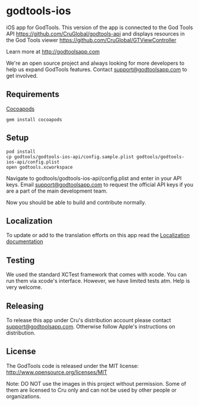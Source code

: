 godtools-ios
============

iOS app for GodTools. This version of the app is connected to the God Tools API https://github.com/CruGlobal/godtools-api and displays resources in the God Tools viewer https://github.com/CruGlobal/GTViewController

Learn more at http://godtoolsapp.com

We're an open source project and always looking for more developers to help us expand GodTools features.  Contact support@godtoolsapp.com to get involved.

Requirements
---
[Cocoapods](www.cocoapods.org)
```
gem install cocoapods
```

Setup
---
```
pod install
cp godtools/godtools-ios-api/config.sample.plist godtools/godtools-ios-api/config.plist
open godtools.xcworkspace
```
Navigate to godtools/godtools-ios-api/config.plist and enter in your API keys. Email support@godtoolsapp.com to request the official API keys if you are a part of the main development team.

Now you should be able to build and contribute normally.

Localization
---
To update or add to the translation efforts on this app read the [Localization documentation](https://github.com/CruGlobal/godtools-ios/wiki/Localization)

Testing
---
We used the standard XCTest framework that comes with xcode. You can run them via xcode's interface. However, we have limited tests atm. Help is very welcome.

Releasing
---
To release this app under Cru's distribution account please contact support@godtoolsapp.com. Otherwise follow Apple's instructions on distribution.

License
---
The GodTools code is released under the MIT license:  http://www.opensource.org/licenses/MIT

Note: DO NOT use the images in this project without permission. Some of them are licensed to Cru only and can not be used by other people or organizations.